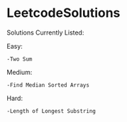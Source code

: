 # LeetcodeSolutions

Solutions Currently Listed:

  Easy:
    
    -Two Sum
    
  Medium:
    
    -Find Median Sorted Arrays
    
  Hard:
    
    -Length of Longest Substring
